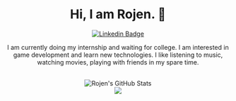 <div align="center">

# Hi, I am Rojen. 👋

[![Linkedin Badge](https://img.shields.io/badge/-rojen11-blue?style=flat&logo=Linkedin&logoColor=white&link=https://www.linkedin.com/in/rojen11/)](https://www.linkedin.com/in/rojen11/)

I am currently doing my internship and waiting for college. I am interested in game development and learn new technologies. I like listening to music, watching movies, playing with friends in my spare time.

<br/>

<img src="https://github-readme-stats.vercel.app/api?username=rojen11&show_icons=true&theme=radical&line_height=27&v=5" alt="Rojen's GitHub Stats" />

<br/>

<a href="https://github.com/rojen11">
  <img src="https://github-readme-stats.vercel.app/api/top-langs/?username=rojen11&theme=radical" />
</a>
</div>
